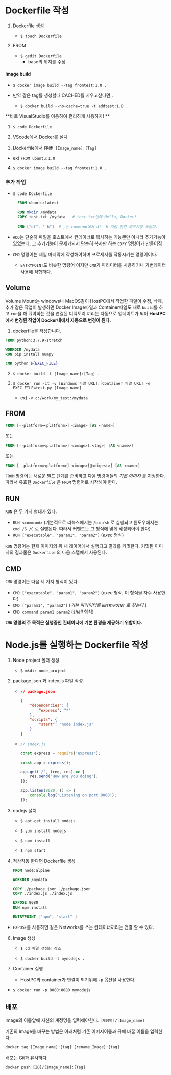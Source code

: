 # Dockerfile 작성

1. Dockerfile 생성

   - `$ touch Dockerfile`

   

2. FROM

   - `$ gedit Dockerfile`
     - base의 위치를 수정



#### Image build

- `$ docker image build --tag fromtest:1.0 .`



- 만약 같은 tag를 생성할때 CACHED를 지우고싶다면..
  - `$ docker build --no-cache=true -t addtest:1.0 .`



**바로 VisualStudio를 이용하여 편리하게 사용하자! **

1. `$ code Dockerfile`

   

2. VScode에서 Docker를 설치



3. Dockerfile에서 `FROM [Image_name]:[Tag]`

- ex) `FROM ubuntu:1.0`

  

4. `$ docker image build --tag fromtest:1.0 .`



### 추가 작업

- `$ code Dockerfile`

  ```dockerfile
    FROM ubuntu:latest
    
    RUN mkdir /mydata
    COPY test.txt /mydata   # test.txt안에 Hello, Docker!
    
    CMD ["df", "-h"]  # ,는 command에서 df -h 처럼 한칸 띄우기랑 똑같다.
  ```

- `ADD`는 단순히 파일을 호스트에서 컨테이너로 복사하는 기능뿐만 아니라
  추가기능이 있었는데, 그 추가기능이 문제가되서 단순히 복사만 하는 `COPY` 명령어가 만들어짐

- `CMD` 명령어는 제일 마지막에 작성해야하며 프로세서를 작동시키는 명령어이다.

  - `ENTRYPOINT`도 비슷한 명령어 이지만 `CMD`가 파라미터를 사용하거나 가변데이터 사용에 적합하다.



## Volume

Volume Mount는 windows나 MacOS같이 HostPC에서 작업한 파일이 수정, 삭제, 추가 같은 작업이 발생하면 Docker Image파일과 Container파일도 새로 `build`를 하고 `run`을 해 줘야하는 것을 연결된 디렉토리 끼리는 자동으로 업데이트가 되어 **HostPC에서 변경된 작업이 Docker내에서 자동으로 변경이 된다.**

1. dockerfile을 작성합니다.

```dockerfile
FROM python:3.7.9-stretch

WORKDIR /mydata
RUN pip install numpy

CMD python ${EXEC_FILE}
```

2. `$ docker build -t [Image_name]:[Tag] .`



3. `$ docker run -it -v [Windows 파일 URL]:[Container 파일 URL] -e EXEC_FILE=test.py [Image_name]`
   - ex) `-v c:/work/my_test:/mydata`



## FROM

```dockerfile
FROM [--platform=<platform>] <image> [AS <name>]
```

또는

```dockerfile
FROM [--platform=<platform>] <image>[:<tag>] [AS <name>]
```

또는

```dockerfile
FROM [--platform=<platform>] <image>[@<digest>] [AS <name>]
```

`FROM` 명령어는 새로운 빌드 단계를 준비하고 다음 명령어들의 *기본 이미지* 를 지정한다. 따라서 유효한 `Dockerfile` 은 `FROM` 명령어로 시작해야 한다.



## RUN

`RUN` 은 두 가지 형태가 있다.

- `RUN <command>` (기본적으로 리눅스에서는 `/bin/sh` 로 실행되고 윈도우에서는 `cmd /S /C` 로 실행된다. 따라서 커맨드는 그 형식에 맞게 작성되어야 한다)
- `RUN ["executable", "param1", "param2"]` (*exec* 형식)

`RUN` 명령어는 현재 이미지의 위 새 래이어에서 실행되고 결과를 커밋한다. 커밋된 이미지의 결과물은 `Dockerfile` 의 다음 스탭에서 사용된다.



## CMD

`CMD` 명령어는 다음 세 가지 형식이 있다.

- `CMD ["executable", "param1", "param2"]` (*exec* 형식, 이 형식을 자주 사용한다)
- `CMD ["param1", "param2"]` (*기본 파라미터를 `ENTRYPOINT` 로 갖는다.*)
- `CMD command param1 param2` (*shell* 형식)

**`CMD` 명령의 주 목적은 실행중인 컨테이너에 기본 환경을 제공하기 위함이다.**





# Node.js를 실행하는 Dockerfile 작성

1. Node project 폴더 생성

   - `$ mkdir node_project`

   

2. package.json 과 index.js 파일 작성

   - ```json
     // package.json
     
     {
         "dependencies": {
             "express": "*"
         },
         "scripts": {
             "start": "node index.js"
         }
     }
     ```

   - ```js
     // index.js
     
     const express = require('express');
     
     const app = express();
     
     app.get('/', (req, res) => {
         res.send('How are you doing');
     });
     
     app.listen(8080, () => {
         console.log('Listening on port 8080');
     });
     ```



4. nodejs 설치

   - `$ apt-get install nodejs`
   - `$ yum install nodejs`

   - `$ npm install`
   - `$ npm start`

   

5. 적상작동 한다면 Dockerfile 생성

   ```dockerfile
   FROM node:alpine
   
   WORKDIR /mydata
   
   COPY ./package.json ./package.json
   COPY ./index.js ./index.js
   
   EXPOSE 8080
   RUN npm install
   
   ENTRYPOINT ["npm", "start" ]
   ```

- `EXPOSE`를 사용하면 같은 Networks를 쓰는 컨테이너끼리는 연결 할 수 있다.



6. Image 생성

   - `$ cd 파일 생성한 장소`

   - `$ docker build -t mynodejs .`

   

7. Container 실행

   - HostPC와 container가 연결이 되기위해 `-p` 옵션을 사용한다.
- `$ docker run -p 8080:8080 mynodejs`



## 배포

Image의 이름앞에 자신의 계정명을 입력해야한다. `[계정명]/[Image_name]` 

기존의 Image를 바꾸는 방법은 아래처럼 기존 이미지이름과 뒤에 바꿀 이름을 입력한다.

```dockerfile
docker tag [Image_name]:[tag] [rename_Image]:[tag]
```



배포는 Git과 유사하다.

```dockerfile
docker push [ID]/[Image_name]:[Tag]
```

